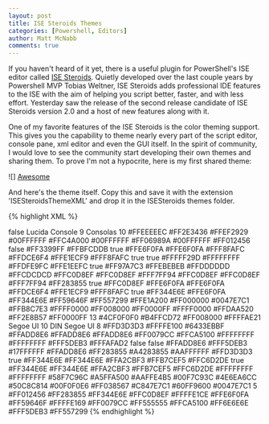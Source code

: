 ```yaml
---
layout: post
title: ISE Steroids Themes
categories: [Powershell, Editors]
author: Matt McNabb
comments: true
---
```


[Steroids]: http://www.powertheshell.com/isesteroids/
[Awesome]: /assets/media/AwesomeTheme.png "The Awesome Theme"

If you haven't heard of it yet, there is a useful plugin for PowerShell's ISE editor called [ISE Steroids][Steroids]. Quietly developed over the last couple years by Powershell MVP Tobias Weltner, ISE Steroids adds professional IDE features to the ISE with the aim of helping you script better, faster, and with less effort. Yesterday saw the release of the second release candidate of ISE Steroids version 2.0 and a host of new features along with it.

One of my favorite features of the ISE Steroids is the color theming support. This gives you the capability to theme nearly every part of the script editor, console pane, xml editor and even the GUI itself. In the spirit of community, I would love to see the community start developing their own themes and sharing them. To prove I'm not a hypocrite, here is my first shared theme:

![] [Awesome]

And here's the theme itself. Copy this and save it with the extension 'ISESteroidsThemeXML' and drop it in the ISESteroids themes folder.

{% highlight XML %}
<?xml version="1.0"?>
<ColorOptions xmlns:xsd="http://www.w3.org/2001/XMLSchema" xmlns:xsi="http://www.w3.org/2001/XMLSchema-instance">
  <ShareFontForConsole>false</ShareFontForConsole>
  <ScriptPaneFontFamily>Lucida Console</ScriptPaneFontFamily>
  <ScriptPaneFontSize>9</ScriptPaneFontSize>
  <ConsolePaneFontFamily>Consolas</ConsolePaneFontFamily>
  <ConsolePaneFontSize>10</ConsolePaneFontSize>
  <ConsolePaneForegroundColor>#FFEEEEEC</ConsolePaneForegroundColor>
  <ConsolePaneBackgroundColor>#FF2E3436</ConsolePaneBackgroundColor>
  <ConsolePaneErrorForegroundColor>#FFEF2929</ConsolePaneErrorForegroundColor>
  <ConsolePaneErrorBackgroundColor>#00FFFFFF</ConsolePaneErrorBackgroundColor>
  <ConsolePaneWarningForegroundColor>#FFC4A000</ConsolePaneWarningForegroundColor>
  <ConsolePaneWarningBackgroundColor>#00FFFFFF</ConsolePaneWarningBackgroundColor>
  <ConsolePaneVerboseForegroundColor>#FF06989A</ConsolePaneVerboseForegroundColor>
  <ConsolePaneVerboseBackgroundColor>#00FFFFFF</ConsolePaneVerboseBackgroundColor>
  <ScriptPaneBackgroundColor>#FF012456</ScriptPaneBackgroundColor>
  <CapitalizeMainMenuHeaders>false</CapitalizeMainMenuHeaders>
  <ActiveSelection>#FF3399FF</ActiveSelection>
  <InactiveSelection>#FFBFCDDB</InactiveSelection>
  <MenuBarMonochrome>true</MenuBarMonochrome>
  <MenuBarColor1>#FFE6F0FA</MenuBarColor1>
  <MenuBarColor2>#FFE6F0FA</MenuBarColor2>
  <MenuBarColor3>#FFF8FAFC</MenuBarColor3>
  <MenuBarColor4>#FFDCE6F4</MenuBarColor4>
  <MenuBarColor5>#FFE1ECF9</MenuBarColor5>
  <MenuBarColor6>#FFF8FAFC</MenuBarColor6>
  <ScriptSquareTabs>true</ScriptSquareTabs>
  <ScriptSelectedMonochrome>true</ScriptSelectedMonochrome>
  <ScriptSelectedColor1>#FFFFF29D</ScriptSelectedColor1>
  <ScriptSelectedColor2>#FFFFFFFF</ScriptSelectedColor2>
  <ScriptSelectedColor3>#FFDFE9FC</ScriptSelectedColor3>
  <ScriptSelectedColor4>#FFE1EEFC</ScriptSelectedColor4>
  <ScriptUnselectedMonochrome>true</ScriptUnselectedMonochrome>
  <ScriptUnselectedColor1>#FF97A7C3</ScriptUnselectedColor1>
  <ScriptUnselectedColor2>#FFEBEBEB</ScriptUnselectedColor2>
  <ScriptUnselectedColor3>#FFDDDDDD</ScriptUnselectedColor3>
  <ScriptUnselectedColor4>#FFCDCDCD</ScriptUnselectedColor4>
  <ToolbarOverflowButtonBackground>#FFC0D8EF</ToolbarOverflowButtonBackground>
  <ToolbarOverflowButtonBackgroundForRunCode>#FFC0D8EF</ToolbarOverflowButtonBackgroundForRunCode>
  <ToolbarOverflowButtonBackgroundForDebugger>#FFF7FF94</ToolbarOverflowButtonBackgroundForDebugger>
  <ToolbarGroupBackground>#FFC0D8EF</ToolbarGroupBackground>
  <ToolbarGroupBackgroundForRunCode>#FFC0D8EF</ToolbarGroupBackgroundForRunCode>
  <ToolbarGroupBackgroundForDebugger>#FFF7FF94</ToolbarGroupBackgroundForDebugger>
  <RunspaceBarBackground>#FF283855</RunspaceBarBackground>
  <ScriptExpanderMonochrome>true</ScriptExpanderMonochrome>
  <ScriptExpanderColor1>#FFC0D8EF</ScriptExpanderColor1>
  <ScriptExpanderColor2>#FFE6F0FA</ScriptExpanderColor2>
  <ScriptExpanderColor3>#FFE6F0FA</ScriptExpanderColor3>
  <ScriptExpanderColor4>#FFDCE6F4</ScriptExpanderColor4>
  <ScriptExpanderColor5>#FFE1ECF9</ScriptExpanderColor5>
  <ScriptExpanderColor6>#FFF8FAFC</ScriptExpanderColor6>
  <EditorTabControlMonochrome>true</EditorTabControlMonochrome>
  <EditorTabControlColor1>#FF344E6E</EditorTabControlColor1>
  <EditorTabControlColor2>#FFE6F0FA</EditorTabControlColor2>
  <EditorTabControlBackground>#FF344E6E</EditorTabControlBackground>
  <DebuggerMarginUnsavedScript>#FF59646F</DebuggerMarginUnsavedScript>
  <DebuggerMarginSavedScript>#FF557299</DebuggerMarginSavedScript>
  <DebuggerMarginDebuggerActive>#FFE1A200</DebuggerMarginDebuggerActive>
  <DebuggerMarginDebuggerActiveBackground>#FF000000</DebuggerMarginDebuggerActiveBackground>
  <CurrentLineAdornmentBorder>#0047E7C1</CurrentLineAdornmentBorder>
  <CurrentLineAdornmentFill>#FFB8C7E3</CurrentLineAdornmentFill>
  <SquiggleSyntaxError>#FFFF0000</SquiggleSyntaxError>
  <SquiggleMinorWarning>#FF008000</SquiggleMinorWarning>
  <SquiggleCriticalWarning>#FF0000FF</SquiggleCriticalWarning>
  <SquiggleOtherWarning>#FFFF0000</SquiggleOtherWarning>
  <TrackChangesBeforeSave>#FFDAA520</TrackChangesBeforeSave>
  <TrackChangesAfterSave>#FF2E8B57</TrackChangesAfterSave>
  <TrackRevertedChanges>#FF0000FF</TrackRevertedChanges>
  <LineNumberMarginSize>13</LineNumberMarginSize>
  <LineNumberMarginForegroundColor>#4CF0F0F0</LineNumberMarginForegroundColor>
  <LineNumberMarginSelectedForegroundColor>#B4FFCD72</LineNumberMarginSelectedForegroundColor>
  <LineNumberMarginFunctionForegroundColor>#FF008000</LineNumberMarginFunctionForegroundColor>
  <LineNumberMarginCurrentForegroundColor>#FFFFAE21</LineNumberMarginCurrentForegroundColor>
  <LineNumberMarginFontFamily>Segoe UI</LineNumberMarginFontFamily>
  <FunctionReferenceSize>10</FunctionReferenceSize>
  <FunctionReferenceFontFamily>DIN</FunctionReferenceFontFamily>
  <SnippetFontFamily>Segoe UI</SnippetFontFamily>
  <SnippetFontSize>8</SnippetFontSize>
  <FunctionReferenceInactive>#FFD3D3D3</FunctionReferenceInactive>
  <FunctionReferenceActive>#FFFFE100</FunctionReferenceActive>
  <FunctionReferenceHoverBackground>#6433EBBF</FunctionReferenceHoverBackground>
  <SnippetHeader>#FFADD8E6</SnippetHeader>
  <SnippetDescription>#FFADD8E6</SnippetDescription>
  <SnippetBorder>#FFADD8E6</SnippetBorder>
  <StatusBarBackgroundInactive>#FF0079CC</StatusBarBackgroundInactive>
  <StatusBarBackgroundActive>#FFCA5100</StatusBarBackgroundActive>
  <StatusBarForegroundColorActive>#FFFFFFFF</StatusBarForegroundColorActive>
  <StatusBarForegroundColorInactive>#FFFFFFFF</StatusBarForegroundColorInactive>
  <StatusBarHyperlinkDefaultColor>#FFF5DEB3</StatusBarHyperlinkDefaultColor>
  <StatusBarHyperlinkHoverColor>#FFFAFAD2</StatusBarHyperlinkHoverColor>
  <StatusBarHyperlinkUnderlineAlways>false</StatusBarHyperlinkUnderlineAlways>
  <StatusBarHyperlinkUnderlineOnHover>false</StatusBarHyperlinkUnderlineOnHover>
  <CollapsedTextColor>#FFADD8E6</CollapsedTextColor>
  <CollapseBarColor>#FFF5DEB3</CollapseBarColor>
  <CollapseSelectionBackground>#17FFFFFF</CollapseSelectionBackground>
  <CollapseSquareBackground>#FFADD8E6</CollapseSquareBackground>
  <FunctionComboCollapsedFill>#FF283855</FunctionComboCollapsedFill>
  <FunctionComboExpandedFill>#A4283855</FunctionComboExpandedFill>
  <FunctionComboForeground>#AAFFFFFF</FunctionComboForeground>
  <FunctionComboForegroundStatic>#FFD3D3D3</FunctionComboForegroundStatic>
  <VerticalSplitterMonochrome>true</VerticalSplitterMonochrome>
  <VerticalSplitterBorder>#FF344E6E</VerticalSplitterBorder>
  <VerticalSplitterColor1>#FF344E6E</VerticalSplitterColor1>
  <VerticalSplitterColor2>#FFA2CBF3</VerticalSplitterColor2>
  <VerticalSplitterColor3>#FFB7CEF5</VerticalSplitterColor3>
  <VerticalSplitterColor4>#FFC6D2DE</VerticalSplitterColor4>
  <HorizontalSplitterMonochrome>true</HorizontalSplitterMonochrome>
  <HorizontalSplitterBorder>#FF344E6E</HorizontalSplitterBorder>
  <HorizontalSplitterColor1>#FF344E6E</HorizontalSplitterColor1>
  <HorizontalSplitterColor2>#FFA2CBF3</HorizontalSplitterColor2>
  <HorizontalSplitterColor3>#FFB7CEF5</HorizontalSplitterColor3>
  <HorizontalSplitterColor4>#FFC6D2DE</HorizontalSplitterColor4>
  <DefaultTextColor>#FFFFFFFF</DefaultTextColor>
  <DefaultTokenColor>#FFFFFFFF</DefaultTokenColor>
  <PowerShellScriptToken>
    <Token Name="Attribute" Color="#FFB0C4DE" />
    <Token Name="Command" Color="#FFE0FFFF" />
    <Token Name="CommandArgument" Color="#FFEE82EE" />
    <Token Name="CommandParameter" Color="#FFFFE4B5" />
    <Token Name="Comment" Color="#FF98FB98" />
    <Token Name="GroupEnd" Color="#FFF5F5F5" />
    <Token Name="GroupStart" Color="#FFF5F5F5" />
    <Token Name="Keyword" Color="#FFE0FFFF" />
    <Token Name="LineContinuation" Color="#FFF5F5F5" />
    <Token Name="LoopLabel" Color="#FFE0FFFF" />
    <Token Name="Member" Color="#FFF5F5F5" />
    <Token Name="NewLine" Color="#FFF5F5F5" />
    <Token Name="Number" Color="#FFFFE4C4" />
    <Token Name="Operator" Color="#FFD3D3D3" />
    <Token Name="Position" Color="#FFF5F5F5" />
    <Token Name="StatementSeparator" Color="#FFF5F5F5" />
    <Token Name="String" Color="#FFDB7093" />
    <Token Name="Type" Color="#FF8FBC8F" />
    <Token Name="Unknown" Color="#FFF5F5F5" />
    <Token Name="Variable" Color="#FFFF4500" />
  </PowerShellScriptToken>
  <PowerShellConsoleToken>
    <Token Name="Attribute" Color="#FF8ae234" />
    <Token Name="Command" Color="#FFeeeeec" />
    <Token Name="CommandArgument" Color="#FFb194b5" />
    <Token Name="CommandParameter" Color="#FFbab78f" />
    <Token Name="Comment" Color="#FF4e9a06" />
    <Token Name="GroupEnd" Color="#FFeeeeec" />
    <Token Name="GroupStart" Color="#FFeeeeec" />
    <Token Name="Keyword" Color="#FFE0FFFF" />
    <Token Name="LineContinuation" Color="#FFeeeeec" />
    <Token Name="LoopLabel" Color="#FFE0FFFF" />
    <Token Name="Member" Color="#FFeeeeec" />
    <Token Name="NewLine" Color="#FFeeeeec" />
    <Token Name="Number" Color="#FFFFE4C4" />
    <Token Name="Operator" Color="#FFD3D3D3" />
    <Token Name="Position" Color="#FFeeeeec" />
    <Token Name="StatementSeparator" Color="#FFeeeeec" />
    <Token Name="String" Color="#FFDB7093" />
    <Token Name="Type" Color="#FF8FBC8F" />
    <Token Name="Unknown" Color="#FFeeeeec" />
    <Token Name="Variable" Color="#FFd1a000" />
  </PowerShellConsoleToken>
  <XMLToken>
    <Token Name="Comment" Color="#FFF5F5F5" />
    <Token Name="CommentDelimiter" Color="#FFF5F5F5" />
    <Token Name="ElementName" Color="#FFF5F5F5" />
    <Token Name="MarkupExtension" Color="#FFF5F5F5" />
    <Token Name="Attribute" Color="#FFF5F5F5" />
    <Token Name="Quote" Color="#FFF5F5F5" />
    <Token Name="QuotedString" Color="#FFF5F5F5" />
    <Token Name="Tag" Color="#FFF5F5F5" />
    <Token Name="Text" Color="#FFDB7093" />
    <Token Name="CharacterData" Color="#FFF5F5F5" />
  </XMLToken>
  <BraceMatchingFill>#58F7C96C</BraceMatchingFill>
  <BraceMatchingBorder>#A5FFA500</BraceMatchingBorder>
  <ASTDashLineColor>#AAFFE4B5</ASTDashLineColor>
  <ASTSiblingBorder>#00F7C93C</ASTSiblingBorder>
  <ASTSiblingFill>#4E6EA6CC</ASTSiblingFill>
  <ASTPipelineBorder>#50C8C814</ASTPipelineBorder>
  <ASTPipelineFill>#00F0F0E6</ASTPipelineFill>
  <SnippetInsertionBorder>#FF038567</SnippetInsertionBorder>
  <SnippetInsertionFill>#C847E7C1</SnippetInsertionFill>
  <ConsoleAdminWarningColor1>#60FF9600</ConsoleAdminWarningColor1>
  <ConsoleAdminWarningColor2>#0047E7C1</ConsoleAdminWarningColor2>
  <ConsoleAdminWarningStripeOffset>5</ConsoleAdminWarningStripeOffset>
  <PaletteColor1>#FF012456</PaletteColor1>
  <PaletteColor2>#FF283855</PaletteColor2>
  <PaletteColor3>#FF344E6E</PaletteColor3>
  <PaletteColor4>#FFC0D8EF</PaletteColor4>
  <PaletteColor5>#FFFFE1CE</PaletteColor5>
  <PaletteColor6>#FFE6F0FA</PaletteColor6>
  <PaletteColor7>#FF59646F</PaletteColor7>
  <PaletteColor8>#FFFFE169</PaletteColor8>
  <PaletteColor9>#FF0079CC</PaletteColor9>
  <PaletteColor10>#FF555555</PaletteColor10>
  <PaletteColor11>#FFCA5100</PaletteColor11>
  <PaletteColor12>#FF6E6E6E</PaletteColor12>
  <PaletteColor13>#FFF5DEB3</PaletteColor13>
  <PaletteColor14>#FF557299</PaletteColor14>
</ColorOptions>
{% endhighlight %}